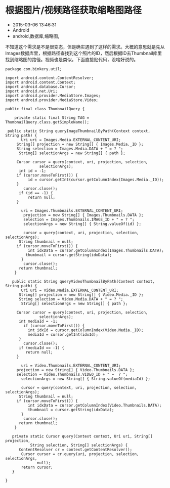 # 根据图片/视频路径获取缩略图路径
- 2015-03-06 13:46:31
- Android
- android,数据库,缩略图,

<!--markdown-->不知道这个需求是不是很变态，但是确实遇到了这样的需求。大概的意思就是先从Images数据库里，根据路径查找到这个照片的ID，然后根据ID去Thumbnail库里找到缩略图的路径。视频也是类似。下面直接贴代码，没啥好说的。


<!--more-->


    package com.binkery.util;
    
    import android.content.ContentResolver;
    import android.content.Context;
    import android.database.Cursor;
    import android.net.Uri;
    import android.provider.MediaStore.Images;
    import android.provider.MediaStore.Video;
    
    public final class ThumbnailQuery {
    
        private static final String TAG = ThumbnailQuery.class.getSimpleName();
    
     public static String queryImageThumbnailByPath(Context context, String path) {
           Uri uri = Images.Media.EXTERNAL_CONTENT_URI;
         String[] projection = new String[] { Images.Media._ID };
         String selection = Images.Media.DATA + " = ? ";
          String[] selectionArgs = new String[] { path };
    
         Cursor cursor = query(context, uri, projection, selection,
                   selectionArgs);
          int id = -1;
         if (cursor.moveToFirst()) {
              id = cursor.getInt(cursor.getColumnIndex(Images.Media._ID));
         }
            cursor.close();
          if (id == -1) {
              return null;
         }
    
           uri = Images.Thumbnails.EXTERNAL_CONTENT_URI;
            projection = new String[] { Images.Thumbnails.DATA };
            selection = Images.Thumbnails.IMAGE_ID + " = ? ";
            selectionArgs = new String[] { String.valueOf(id) };
    
            cursor = query(context, uri, projection, selection, selectionArgs);
          String thumbnail = null;
         if (cursor.moveToFirst()) {
              int idxData = cursor.getColumnIndex(Images.Thumbnails.DATA);
             thumbnail = cursor.getString(idxData);
           }
            cursor.close();
          return thumbnail;
        }
    
       public static String queryVideoThumbnailByPath(Context context, String path) {
           Uri uri = Video.Media.EXTERNAL_CONTENT_URI;
          String[] projection = new String[] { Video.Media._ID };
          String selection = Video.Media.DATA + " = ? ";
           String[] selectionArgs = new String[] { path };
    
         Cursor cursor = query(context, uri, projection, selection,
                   selectionArgs);
          int mediaId = -1;
            if (cursor.moveToFirst()) {
              int idxId = cursor.getColumnIndex(Video.Media._ID);
              mediaId = cursor.getInt(idxId);
          }
            cursor.close();
          if (mediaId == -1) {
             return null;
         }
    
           uri = Video.Thumbnails.EXTERNAL_CONTENT_URI;
         projection = new String[] { Video.Thumbnails.DATA };
         selection = Video.Thumbnails.VIDEO_ID + " =  ? ";
           selectionArgs = new String[] { String.valueOf(mediaId) };
    
           cursor = query(context, uri, projection, selection, selectionArgs);
          String thumbnail = null;
         if (cursor.moveToFirst()) {
              int idxData = cursor.getColumnIndex(Video.Thumbnails.DATA);
              thumbnail = cursor.getString(idxData);
           }
            cursor.close();
          return thumbnail;
        }
    
       private static Cursor query(Context context, Uri uri, String[] projection,
               String selection, String[] selectionArgs) {
          ContentResolver cr = context.getContentResolver();
           Cursor cursor = cr.query(uri, projection, selection, selectionArgs,
                  null);
           return cursor;
       }
    
    }